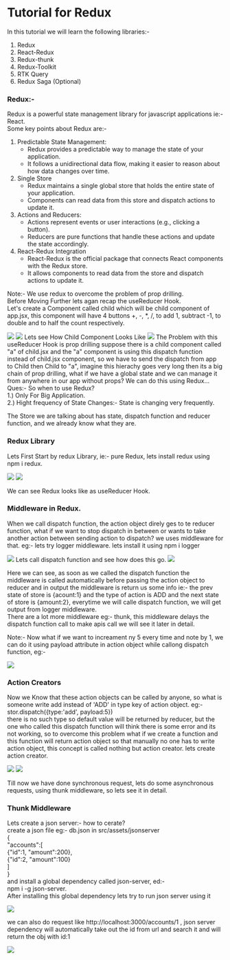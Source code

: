 <h1>Tutorial for Redux</h1>
<p>In this tutorial we will learn the following libraries:-</p>
<ol>
<li>Redux</li>
<li>React-Redux</li>
<li>Redux-thunk</li>
<li>Redux-Toolkit</li>
<li>RTK Query</li>
<li>Redux Saga (Optional) </li>
</ol>

<h3>Redux:-</h3>
<p>Redux is a powerful state management library for javascript applications ie:- React. <br/>Some key points about Redux are:- 

<ol>

  <li>
  Predictable State Management:
   <ul>
    <li>Redux provides a predictable way to manage the state of your application.</li>
    <li>It follows a unidirectional data flow, making it easier to reason about how data changes over time.</li>
   </ul>
  </li>

  <li>
  Single Store
   <ul>
     <li>Redux maintains a single global store that holds the entire state of your application.</li>
     <li>Components can read data from this store and dispatch actions to update it.</li>
    </ul>
  </li>

  <li>
  Actions and Reducers:
   <ul>
     <li>Actions represent events or user interactions (e.g., clicking a button).</li>
     <li>Reducers are pure functions that handle these actions and update the state accordingly.</li>
    </ul>
  </li>
  
  <li>
  React-Redux Integration
   <ul>
     <li>React-Redux is the official package that connects React components with the Redux store.</li>
     <li>It allows components to read data from the store and dispatch actions to update it.</li>
    </ul>
  </li>

</ol>

<p>Note:- We use redux to overcome the problem of prop drilling.<br/> Before Moving Further lets agan recap the useReducer Hook. <br/>Let's create a Component called child which will be child component of app.jsx, this component will have 4 buttons +, -, *, /, to add 1, subtract -1, to double and to half the count respectively.</p>
<img src="reduximg/redux1.png"/>
<img src="reduximg/redux2.png"/>
Lets see How Child Component Looks Like
<img src="reduximg/redux3.png"/>
The Problem with this useReducer Hook is prop drilling suppose there is a child component called "a" of child.jsx and the "a" component is using this dispatch function instead of child.jsx component, so we have to send the dispatch from app to Child then Child to "a", imagine this hierachy goes very long then its a big chain of prop drilling, what if we have a global state and we can manage it from anywhere in our app without props? We can do this using Redux...<br/>
Ques:- So when to use Redux?
<br/>1.) Only For Big Application.
<br/>2.) Hight frequency of State Changes:- State is changing very frequently.
</p>
<p>The Store we are talking about has state, dispatch function and reducer function, and we already know what they are.</p>
<h3>Redux Library</h3>
<p>Lets First Start by redux Library, ie:- pure Redux, lets install redux using npm i redux.</p>
<img src="reduximg/redux4.png"/>
<img src="reduximg/redux5.png"/>
<p>We can see Redux looks like as useReducer Hook.</p>
<h3>Middleware in Redux.</h3>
<p>When we call dispatch function, the action object direly ges to te reducer function, what if we want to stop dispatch in between or wants to take another action between sending action to dispatch? we uses middleware for that. eg:- lets try logger middleware. lets install it using npm i logger</p>
<img src="reduximg/middleware1.png"/>
Lets call dispatch function and see how does this go.
<img src="reduximg/middleware2.png"/>
<p>Here we can see, as soon as we called the dispatch function the middleware is called automatically before passing the action object to reducer and in output the middleware is return us some info ie:- the prev state of store is {acount:1}
and the type of action is ADD and the next state of store is {amount:2}, everytime we will calle dispatch function, we will get output from logger middleware.<br/> There are a lot more middleware eg:- thunk, this middleware delays the dispatch function call to make apis call we will see it later in detail.</p>
<p>Note:- Now what if we want to increament ny 5 every time and note by 1, we can do it using payload attribute in action object while callong dispatch function, eg:-</p>
<img src="reduximg/logger1.png"/>

<h3>Action Creators</h3>
<p>Now we Know that these action objects can be called by anyone, so what is someone write add instead of 'ADD' in type key of action object. eg:- <br/> stor.dispatch({type:'add', payload:5})<br/> there is no such type so default value will be returned by reducer, but the one who called this dispatch function will think there is some error and its not working, so to overcome this problem what if we create a function and this function will return action object so that manually no one has to write action object, this concept is called nothing but action creator. lets create action creator.</p>
<img src="reduximg/AC1.png"/>
<img src="reduximg/AC2.png"/>
<p>Till now we have done synchronous request, lets do some asynchronous requests, using thunk middleware, so lets see it in detail.</p>

<h3>Thunk Middleware</h3>
<p>Lets create a json server:- how to cerate?<br/> create a json file eg:- db.json in src/assets/jsonserver <br/>{
  <br/>"accounts":[<br/>
     {"id":1, "amount":200},<br/>
     {"id":2, "amount":100}<br/>
  ]<br/>
}<br/>and install a global dependency called json-server, ed:- <br/> npm i -g json-server. <br/> After installing this global dependency lets try to run json server using it</p>
<img src="reduximg/jsonserver1.png"/>
<p>we can also do request like http://localhost:3000/accounts/1 , json server dependency will automatically take out the id from url and search it and will return the obj with id:1</p>
<img src="reduximg/jsonserver2.png"/>